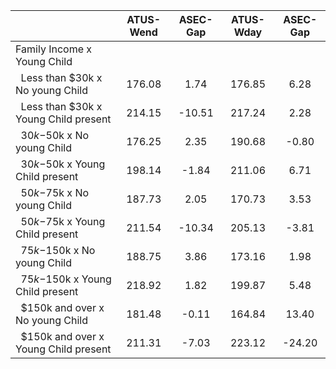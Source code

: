 
|                      |    ATUS-Wend |     ASEC-Gap |    ATUS-Wday |     ASEC-Gap |
| -------------------- | :----------: | :----------: | :----------: | :----------: |
| Family Income x Young Child |              |              |              |              |
| &nbsp;&nbsp;Less than $30k x No young Child |       176.08 |         1.74 |       176.85 |         6.28 |
| &nbsp;&nbsp;Less than $30k x Young Child present |       214.15 |       -10.51 |       217.24 |         2.28 |
| &nbsp;&nbsp;$30k-$50k x No young Child |       176.25 |         2.35 |       190.68 |        -0.80 |
| &nbsp;&nbsp;$30k-$50k x Young Child present |       198.14 |        -1.84 |       211.06 |         6.71 |
| &nbsp;&nbsp;$50k-$75k x No young Child |       187.73 |         2.05 |       170.73 |         3.53 |
| &nbsp;&nbsp;$50k-$75k x Young Child present |       211.54 |       -10.34 |       205.13 |        -3.81 |
| &nbsp;&nbsp;$75k-$150k x No young Child |       188.75 |         3.86 |       173.16 |         1.98 |
| &nbsp;&nbsp;$75k-$150k x Young Child present |       218.92 |         1.82 |       199.87 |         5.48 |
| &nbsp;&nbsp;$150k and over x No young Child |       181.48 |        -0.11 |       164.84 |        13.40 |
| &nbsp;&nbsp;$150k and over x Young Child present |       211.31 |        -7.03 |       223.12 |       -24.20 |

